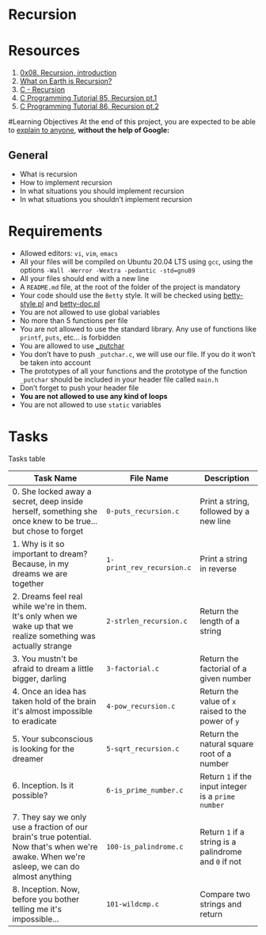 # Recursion

# Resources
1. [0x08. Recursion, introduction](https://s3.amazonaws.com/alx-intranet.hbtn.io/uploads/misc/2021/1/2818ba6f14f644b871dcbd746925fa15b8cd5937.pdf?X-Amz-Algorithm=AWS4-HMAC-SHA256&X-Amz-Credential=AKIARDDGGGOUSBVO6H7D%2F20221230%2Fus-east-1%2Fs3%2Faws4_request&X-Amz-Date=20221230T110801Z&X-Amz-Expires=86400&X-Amz-SignedHeaders=host&X-Amz-Signature=6c7c63c8c38e9df45d1644f2511c6e6cb00f2c099b1d4fb0dba4b4e39be246a5)
2. [What on Earth is Recursion?](https://www.youtube.com/watch?v=Mv9NEXX1VHc)
3. [C - Recursion](https://www.tutorialspoint.com/cprogramming/c_recursion.htm)
4. [C Programming Tutorial 85, Recursion pt.1](https://www.youtube.com/watch?v=XGxbXMP6k8k)
5. [C Programming Tutorial 86, Recursion pt.2](https://www.youtube.com/watch?v=7XiIS6HobNs)

#Learning Objectives
At the end of this project, you are expected to be able to [explain to anyone](https://fs.blog/feynman-learning-technique/?fbclid=IwAR2K5_BGPVo0QjJXkOIIqNsqcXK4lTskPWJvA0asKQIGtCPWaQBdKmj1Ztg), **without the help of Google:**

## General
* What is recursion
* How to implement recursion
* In what situations you should implement recursion
* In what situations you shouldn’t implement recursion

# Requirements
* Allowed editors: `vi`, `vim`, `emacs`
* All your files will be compiled on Ubuntu 20.04 LTS using `gcc`, using the options `-Wall -Werror -Wextra -pedantic -std=gnu89`
* All your files should end with a new line
* A `README.md` file, at the root of the folder of the project is mandatory
* Your code should use the `Betty` style. It will be checked using [betty-style.pl](https://github.com/holbertonschool/Betty/blob/master/betty-style.pl) and [betty-doc.pl](https://github.com/holbertonschool/Betty/blob/master/betty-doc.pl)
* You are not allowed to use global variables
* No more than 5 functions per file
* You are not allowed to use the standard library. Any use of functions like `printf`, `puts`, etc… is forbidden
* You are allowed to use [_putchar](https://github.com/holbertonschool/_putchar.c/blob/master/_putchar.c)
* You don’t have to push `_putchar.c`, we will use our file. If you do it won’t be taken into account
* The prototypes of all your functions and the prototype of the function `_putchar` should be included in your header file called `main.h`
* Don’t forget to push your header file
* **You are not allowed to use any kind of loops**
* You are not allowed to use `static` variables

# Tasks
Tasks table

| Task Name  | File Name | Description |
| --------------- | ------------------------------ |---------------------------------------------------------------|
| 0. She locked away a secret, deep inside herself, something she once knew to be true... but chose to forget  | `0-puts_recursion.c`  | Print a string, followed by a new line |
| 1. Why is it so important to dream? Because, in my dreams we are together | `1-print_rev_recursion.c` | Print a string in reverse |
| 2. Dreams feel real while we're in them. It's only when we wake up that we realize something was actually strange | `2-strlen_recursion.c` | Return the length of a string |
| 3. You mustn't be afraid to dream a little bigger, darling | `3-factorial.c` | Return the factorial of a given number |
| 4. Once an idea has taken hold of the brain it's almost impossible to eradicate | `4-pow_recursion.c` | Return the value of `x` raised to the power of `y` |
| 5. Your subconscious is looking for the dreamer | `5-sqrt_recursion.c` | Return the natural square root of a number |
| 6. Inception. Is it possible? | `6-is_prime_number.c` | Return `1` if the input integer is a `prime number` |
| 7. They say we only use a fraction of our brain's true potential. Now that's when we're awake. When we're asleep, we can do almost anything | `100-is_palindrome.c` | Return `1` if a string is a palindrome and `0` if not |
| 8. Inception. Now, before you bother telling me it's impossible... | `101-wildcmp.c` | Compare two strings and return |
